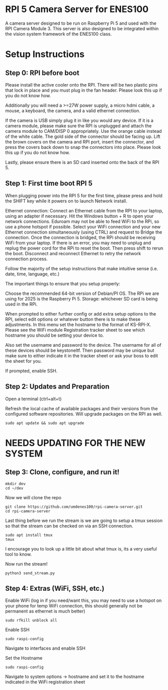 # RPI 5 Camera Server for ENES100
A camera server designed to be run on Raspberry Pi 5 and used with the RPI Camera Module 3. This server is also designed to be integrated within the vision system framework of the ENES100 class.

# Setup Instructions

## Step 0: RPI before boot

Please install the active cooler onto the RPI. There will be two plastic pins that lock in place and you must plug in the fan header. Please look this up if you do not know how.

Additionally you will need a >=27W power supply, a micro hdmi cable, a mouse, a keyboard, the camera, and a valid ethernet connection.

If the camera is USB simply plug it in like you would any device. If it is a camera module, please make sure the RPI is unplugged and attach the camera module to CAM/DISP 0 appropriately. Use the orange cable instead of the white cable. The gold side of the connector should be facing up. Lift the brown covers on the camera and RPI port, insert the connector, and press the covers back down to snap the connectors into place. Please look this up if you do not know how.

Lastly, please ensure there is an SD card inserted onto the back of the RPI 5.

## Step 1: First time boot RPI 5

When plugging power into the RPI 5 for the first time, please press and hold the SHIFT key while it powers on to launch Network install.

Ethernet connection: Connect an Ethernet cable from the RPI to your laptop, using an adapter if necessary. Hit the Windows button + R to open your network connections. Eduroam may not be able to feed WiFi to the RPi, so use a phone hotspot if possible. Select your WiFi connection and your new Ethernet connection simultaneously (using CTRL) and request to Bridge the connection. Once the connection is bridged, the RPi should be receiving WiFi from your laptop. If there is an error, you may need to unplug and replug the power cord for the RPi to reset the boot. Then press shift to rerun the boot. Disconnect and reconnect Ethernet to retry the network connection process.

Follow the majority of the setup instructions that make intuitive sense (i.e. date, time, language, etc.)

The important things to ensure that you setup properly: 

Choose the recommended 64-bit version of Debian/PI OS.
The RPi we are using for 2025 is the Raspberry Pi 5.
Storage: whichever SD card is being used in the RPi.

When prompted to either further config or add extra setup options to the RPI, select edit options or whatever button there is to make these adjustments.
In this menu set the hostname to the format of KS-RPI-X. Please see the WiFi module Registration tracker sheet to see which hostname you should be setting your device to.

Also set the username and password to the device. The username for all of these devices should be keystoneltf. Then password may be unique but make sure to either indicate it in the tracker sheet or ask your boss to edit the sheet for you.

If prompted, enable SSH.

## Step 2: Updates and Preparation

Open a terminal (ctrl+alt+t)

Refresh the local cache of available packages and their versions from the configured software repositories. Will upgrade packages on the RPI as well.
```console
sudo apt update && sudo apt upgrade
```

# NEEDS UPDATING FOR THE NEW SYSTEM
## Step 3: Clone, configure, and run it!

```console
mkdir dev
cd ~/dev
```
Now we will clone the repo
```console
git clone https://github.com/umdenes100/rpi-camera-server.git
cd rpi-camera-server
```


Last thing before we run the stream is we are going to setup a tmux session so that the stream can be checked on via an SSH connection.
```console
sudo apt install tmux
tmux
```
I encourage you to look up a little bit about what tmux is, its a very useful tool to know.

Now run the stream!
```console
python3 send_stream.py
```

## Step 4: Extras (WiFi, SSH, etc.)

Enable WiFi (log in if you need/want this, you may need to use a hotspot on your phone for temp WiFi connection, this should generally not be permanent as ethernet is much better)
```console
sudo rfkill unblock all
```

Enable SSH
```console
sudo raspi-config
```
Navigate to interfaces and enable SSH

Set the Hostname
```console
sudo raspi-config
```
Navigate to system options -> hostname and set it to the hostname indicated in the WiFi registration sheet
